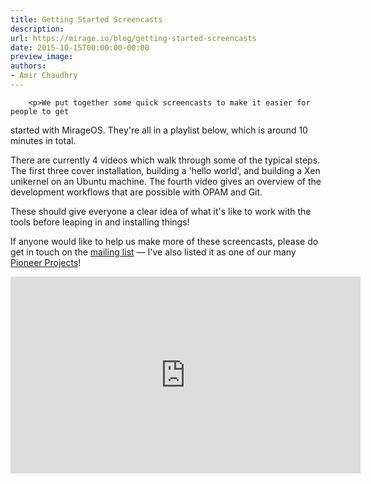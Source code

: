 ```yaml
---
title: Getting Started Screencasts
description:
url: https://mirage.io/blog/getting-started-screencasts
date: 2015-10-15T00:00:00-00:00
preview_image:
authors:
- Amir Chaudhry
---
```



        <p>We put together some quick screencasts to make it easier for people to get
started with MirageOS. They're all in a playlist below, which is around 10
minutes in total.</p>
<p>There are currently 4 videos which walk through some of the typical steps.
The first three cover installation, building a 'hello world', and building a
Xen unikernel on an Ubuntu machine. The fourth video gives an overview of the
development workflows that are possible with OPAM and Git.</p>
<p>These should give everyone a clear idea of what it's like to work with the
tools before leaping in and installing things!</p>
<p>If anyone would like to help us make more of these screencasts, please do get
in touch on the <a href="http://lists.xenproject.org/cgi-bin/mailman/listinfo/mirageos-devel">mailing list</a> &mdash; I've also listed it as one of our many
<a href="https://github.com/mirage/mirage-www/wiki/Pioneer-Projects#screencasts">Pioneer Projects</a>!</p>
<div class="flex-video">
<iframe width="560" height="315" src="https://www.youtube-nocookie.com/embed/videoseries?list=PLgjWYrrJw8_wlrkveCXULbg6oIYDvNuDU" frameborder="0" allowfullscreen=""></iframe>
</div>

      
